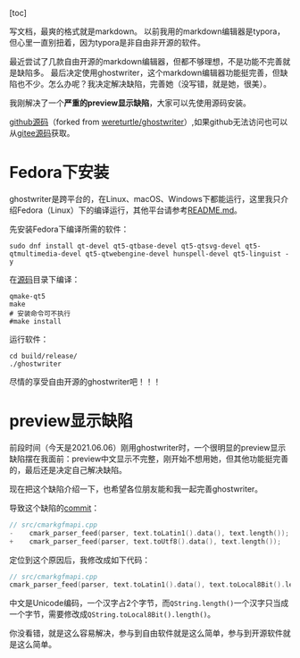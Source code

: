 [toc]

写文档，最爽的格式就是markdown。
以前我用的markdown编辑器是typora，但心里一直别扭着，因为typora是非自由非开源的软件。

最近尝试了几款自由开源的markdown编辑器，但都不够理想，不是功能不完善就是缺陷多。
最后决定使用ghostwriter，这个markdown编辑器功能挺完善，但缺陷也不少。怎么办呢？我决定解决缺陷，完善她（没写错，就是她，很美）。

我刚解决了一个**严重的preview显示缺陷**，大家可以先使用源码安装。

[github源码](https://github.com/lioneie/ghostwriter.git)（forked from [wereturtle/ghostwriter](https://github.com/wereturtle/ghostwriter)）,如果github无法访问也可以从[gitee源码](https://gitee.com/lioneie/ghostwriter.git)获取。

# Fedora下安装

ghostwriter是跨平台的，在Linux、macOS、Windows下都能运行，这里我只介绍Fedora（Linux）下的编译运行，其他平台请参考[README.md](https://github.com/lioneie/ghostwriter/blob/master/README.md)。

先安装Fedora下编译所需的软件：

```shell
sudo dnf install qt-devel qt5-qtbase-devel qt5-qtsvg-devel qt5-qtmultimedia-devel qt5-qtwebengine-devel hunspell-devel qt5-linguist -y
```

在[源码](https://github.com/lioneie/ghostwriter.git)目录下编译：
```shell
qmake-qt5
make
# 安装命令可不执行
#make install
```

运行软件：
```shell
cd build/release/
./ghostwriter
```

尽情的享受自由开源的ghostwriter吧！！！

# preview显示缺陷

前段时间（今天是2021.06.06）刚用ghostwriter时，一个很明显的preview显示缺陷摆在我面前：preview中文显示不完整，刚开始不想用她，但其他功能挺完善的，最后还是决定自己解决缺陷。

现在把这个缺陷介绍一下，也希望各位朋友能和我一起完善ghostwriter。

导致这个缺陷的[commit](https://github.com/lioneie/ghostwriter/commit/795de8ba2b3717e23543170c40f2dd2379530a33)：

```c
// src/cmarkgfmapi.cpp
-    cmark_parser_feed(parser, text.toLatin1().data(), text.length());
+    cmark_parser_feed(parser, text.toUtf8().data(), text.length());
```

定位到这个原因后，我修改成如下代码：

```c
// src/cmarkgfmapi.cpp
cmark_parser_feed(parser, text.toLatin1().data(), text.toLocal8Bit().length());
```

中文是Unicode编码，一个汉字占2个字节，而`QString.length()`一个汉字只当成一个字节，需要修改成`QString.toLocal8Bit().length()`。

你没看错，就是这么容易解决，参与到自由软件就是这么简单，参与到开源软件就是这么简单。